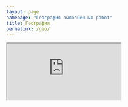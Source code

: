 ```yaml
---
layout: page
namepage: "География выполненных работ"
title: География
permalink: /geo/
---
```

<iframe src="https://www.google.com/maps/d/embed?mid=1V-xF8zeW3FLnccXBX1w-zvuQI1Q"></iframe>
